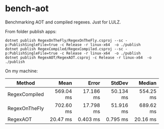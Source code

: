 # bench-aot

Benchmarking AOT and compiled regexes. Just for LULZ.

From folder publish apps:
```
dotnet publish RegexOnTheFly/RegexOnTheFly.csproj --sc -p:PublishSingleFile=true -c Release -r linux-x64  -o ./publish
dotnet publish RegexCompiled/RegexCompiled.csproj --sc -p:PublishSingleFile=true -c Release -r linux-x64  -o ./publish
dotnet publish RegexAOT/RegexAOT.csproj -c Release -r linux-x64  -o ./publish
```

On my machine:

|        Method |      Mean |     Error |    StdDev |    Median |
|-------------- |----------:|----------:|----------:|----------:|
| RegexCompiled | 569.04 ms | 17.186 ms | 50.134 ms | 554.25 ms |
| RegexOnTheFly | 702.60 ms | 17.798 ms | 51.916 ms | 689.62 ms |
|      RegexAOT |  20.47 ms |  0.403 ms |  0.795 ms |  20.16 ms |

